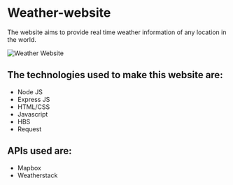# Weather-website

The website aims to provide real time weather information of any location in the world.

![Weather Website](https://github.com/hrishi2107/Weather-website/blob/master/weather-web.png)

## The technologies used to make this website are:

-   Node JS
-   Express JS
-   HTML/CSS
-   Javascript
-   HBS
-   Request


## APIs used are:

-   Mapbox
-   Weatherstack
